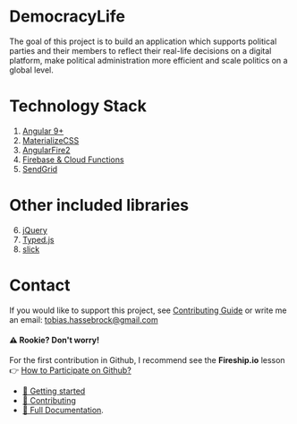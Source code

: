 # DemocracyLife
The goal of this project is to build an application which supports political parties and their members to reflect their real-life decisions on a digital platform, make political administration more efficient and scale politics on a global level.

# Technology Stack
1. [Angular 9+](https://angular.io)
2. [MaterializeCSS](https://materializecss.com/)
3. [AngularFire2](https://github.com/angular/angularfire2)
4. [Firebase & Cloud Functions](https://firebase.google.com/)
5. [SendGrid](https://sendgrid.com/)

# Other included libraries
6. [jQuery](https://jquery.com/)
7. [Typed.js](https://github.com/mattboldt/typed.js/)
8. [slick](https://kenwheeler.github.io/slick/)

# Contact
If you would like to support this project, see [Contributing Guide](docs/tutorials/contributing.md) or write me an email: <a href="mailto:tobias.hassebrock@gmail.com">tobias.hassebrock@gmail.com</a>

#### ⚠ Rookie? Don't worry!
For the first contribution in Github, I recommend see the **Fireship.io** lesson 👉 [How to Participate on Github?](https://fireship.io/snippets/git-how-to-participate-on-github/)

* [🚀 Getting started](docs/set-up.md)
* [📃 Contributing](docs/contributing.md)
* [📖 Full Documentation](docs).
